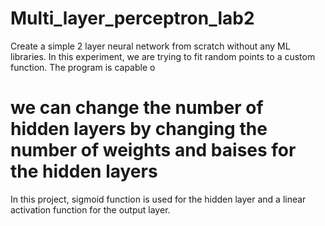 # Multi_layer_perceptron_lab2
Create a simple 2 layer neural network from scratch without any ML libraries. In this experiment, we are trying to fit random points to a custom function. The program is capable o 


# we can change the number of hidden layers by changing the number of weights and baises for the hidden layers 
In this project, sigmoid function is used for the hidden layer and a linear activation function for the output layer.
